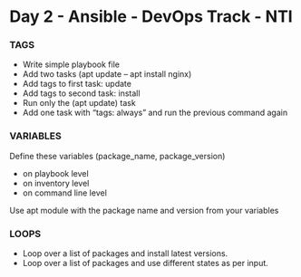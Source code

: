 # Day 2 - Ansible - DevOps Track - NTI
### TAGS
- Write simple playbook file
- Add two tasks (apt update – apt install nginx)
- Add tags to first task: update
- Add tags to second task: install
- Run only the (apt update) task
- Add one task with “tags: always” and run the previous command again
### VARIABLES
Define these variables (package_name, package_version)
- on playbook level
- on inventory level
- on command line level

Use apt module with the package name and version from your variables

### LOOPS
- Loop over a list of packages and install latest versions.
- Loop over a list of packages and use different states as per input.


